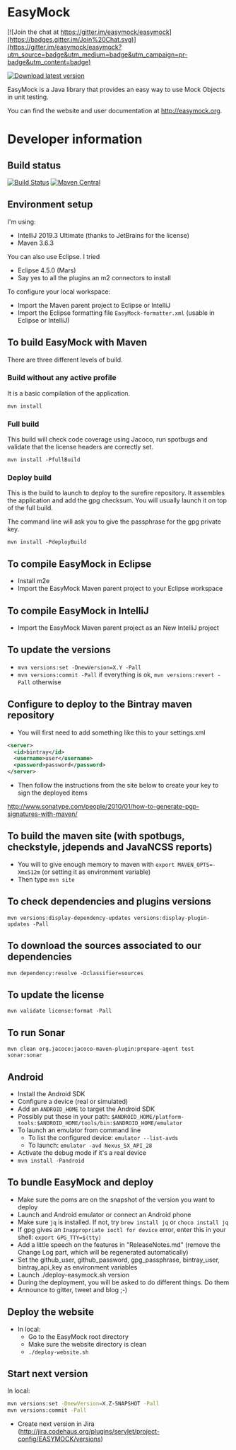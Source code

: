 # EasyMock

[![Join the chat at https://gitter.im/easymock/easymock](https://badges.gitter.im/Join%20Chat.svg)](https://gitter.im/easymock/easymock?utm_source=badge&utm_medium=badge&utm_campaign=pr-badge&utm_content=badge)

[![Download latest version](https://api.bintray.com/packages/easymock/distributions/easymock/images/download.svg) ](https://bintray.com/easymock/distributions/easymock/_latestVersion)

EasyMock is a Java library that provides an easy way to use Mock Objects in unit testing.

You can find the website and user documentation at http://easymock.org.

# Developer information

## Build status
[![Build Status](https://travis-ci.org/easymock/easymock.svg?branch=master)](https://travis-ci.org/easymock/easymock)
[![Maven Central](https://maven-badges.herokuapp.com/maven-central/org.easymock/easymock/badge.svg)](https://maven-badges.herokuapp.com/maven-central/org.easymock/easymock)

## Environment setup

I'm using:
- IntelliJ 2019.3 Ultimate (thanks to JetBrains for the license)
- Maven 3.6.3

You can also use Eclipse. I tried
- Eclipse 4.5.0 (Mars)
- Say yes to all the plugins an m2 connectors to install

To configure your local workspace:
- Import the Maven parent project to Eclipse or IntelliJ
- Import the Eclipse formatting file `EasyMock-formatter.xml` (usable in Eclipse or IntelliJ)

## To build EasyMock with Maven

There are three different levels of build.

### Build without any active profile

It is a basic compilation of the application.

`mvn install`

### Full build

This build will check code coverage using Jacoco, run spotbugs and
validate that the license headers are correctly set.

`mvn install -PfullBuild`

### Deploy build

This is the build to launch to deploy to the surefire repository. It assembles the application and add
the gpg checksum. You will usually launch it on top of the full build.

The command line will ask you to give the passphrase for the gpg private key.

`mvn install -PdeployBuild`

## To compile EasyMock in Eclipse

- Install m2e
- Import the EasyMock Maven parent project to your Eclipse workspace

## To compile EasyMock in IntelliJ

- Import the EasyMock Maven parent project as an New IntelliJ project

## To update the versions

- `mvn versions:set -DnewVersion=X.Y -Pall`
- `mvn versions:commit -Pall` if everything is ok, `mvn versions:revert -Pall` otherwise

## Configure to deploy to the Bintray maven repository

- You will first need to add something like this to your settings.xml
```xml
<server>
  <id>bintray</id>
  <username>user</username>
  <password>password</password>
</server>
```
- Then follow the instructions from the site below to create your key to sign the deployed items

http://www.sonatype.com/people/2010/01/how-to-generate-pgp-signatures-with-maven/

## To build the maven site (with spotbugs, checkstyle, jdepends and JavaNCSS reports)

- You will to give enough memory to maven with `export MAVEN_OPTS=-Xmx512m` (or setting it as environment variable)
- Then type `mvn site`

## To check dependencies and plugins versions

`mvn versions:display-dependency-updates versions:display-plugin-updates -Pall`

## To download the sources associated to our dependencies

`mvn dependency:resolve -Dclassifier=sources`

## To update the license

`mvn validate license:format -Pall`

## To run Sonar

`mvn clean org.jacoco:jacoco-maven-plugin:prepare-agent test sonar:sonar`

## Android

- Install the Android SDK
- Configure a device (real or simulated)
- Add an `ANDROID_HOME` to target the Android SDK
- Possibly put these in your path: `$ANDROID_HOME/platform-tools:$ANDROID_HOME/tools/bin:$ANDROID_HOME/emulator`
- To launch an emulator from command line
  - To list the configured device: `emulator --list-avds`
  - To launch: `emulator -avd Nexus_5X_API_28`
- Activate the debug mode if it's a real device
- `mvn install -Pandroid`

## To bundle EasyMock and deploy

- Make sure the poms are on the snapshot of the version you want to deploy
- Launch and Android emulator or connect an Android phone
- Make sure `jq` is installed. If not, try `brew install jq` or `choco install jq`
- If gpg gives an `Inappropriate ioctl for device` error, enter this in your shell: `export GPG_TTY=$(tty)`
- Add a little speech on the features in "ReleaseNotes.md" (remove the Change Log part, which will be regenerated automatically)
- Set the github_user, github_password, gpg_passphrase, bintray_user, bintray_api_key as environment variables
- Launch ./deploy-easymock.sh version
- During the deployment, you will be asked to do different things. Do them
- Announce to gitter, tweet and blog ;-)

## Deploy the website

- In local:
  - Go to the EasyMock root directory
  - Make sure the website directory is clean
  - `./deploy-website.sh`

## Start next version

In local:
```bash
mvn versions:set -DnewVersion=X.Z-SNAPSHOT -Pall
mvn versions:commit -Pall
```
- Create next version in Jira (http://jira.codehaus.org/plugins/servlet/project-config/EASYMOCK/versions)
